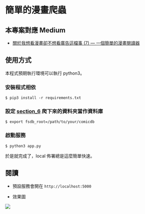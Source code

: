 # 簡單的漫畫爬蟲

## 本專案對應 Medium

-   [關於我想看漫畫卻不想看廣告這檔事 (7) — 一個簡單的漫畫閱讀器](https://seaweed-programmer.medium.com/%E9%97%9C%E6%96%BC%E6%88%91%E6%83%B3%E7%9C%8B%E6%BC%AB%E7%95%AB%E5%8D%BB%E4%B8%8D%E6%83%B3%E7%9C%8B%E5%BB%A3%E5%91%8A%E9%80%99%E6%AA%94%E4%BA%8B-7-%E4%B8%80%E5%80%8B%E7%B0%A1%E5%96%AE%E7%9A%84%E6%BC%AB%E7%95%AB%E9%96%B1%E8%AE%80%E5%99%A8-2102638b8c25)

## 使用方式

本程式預期執行環境可以執行 python3。

### 安裝程式相依

```shell=
$ pip3 install -r requirements.txt
```

### 設定 [section_6](https://github.com/FATESAIKOU/ComicCrawler/tree/master/section_6) 爬下來的資料夾當作資料庫

```shell=
$ export fsdb_root=/path/to/your/comicdb
```

### 啟動服務

```shell=
$ python3 app.py
```

於是就完成了，local 佈署總是這麼簡單快速。

## 閱讀

-   預設服務會開在 `http://localhost:5000`

-   效果圖

![](https://i.imgur.com/DWxChKT.jpg)
